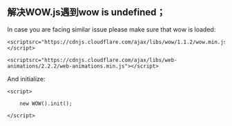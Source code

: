 ## 解决WOW.js遇到wow is undefined；

In case you are facing similar issue please make sure that wow is loaded:

```
<scriptsrc="https://cdnjs.cloudflare.com/ajax/libs/wow/1.1.2/wow.min.js"></script>

<scriptsrc="https://cdnjs.cloudflare.com/ajax/libs/web-animations/2.2.2/web-animations.min.js"></script>
```

And initialize:

```
<script>

    new WOW().init();

</script>
```

